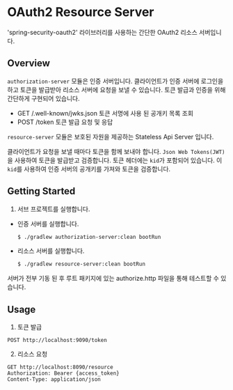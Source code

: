 # OAuth2 Resource Server
'spring-security-oauth2' 라이브러리를 사용하는 간단한 OAuth2 리소스 서버입니다.

Overview
-----------
`authorization-server` 모듈은 인증 서버입니다.
클라이언트가 인증 서버에 로그인을 하고 토큰을 발급받아 리소스 서버에 요청을 보낼 수 있습니다.
토큰 발급과 인증을 위해 간단하게 구현되어 있습니다.

- GET /.well-known/jwks.json 토큰 서명에 사용 된 공개키 목록 조회
- POST /token 토큰 발급 요청 및 응답

`resource-server` 모듈은 보호된 자원을 제공하는 Stateless Api Server 입니다.

클라이언트가 요청을 보낼 때마다 토큰을 함께 보내야 합니다. `Json Web Tokens(JWT)`을 사용하여 토큰을 발급받고 검증합니다.
토큰 헤더에는 `kid`가 포함되어 있습니다. 이 `kid`를 사용하여 인증 서버의 공개키를 가져와 토큰을 검증합니다.

Getting Started
-----------

1. 서브 프로젝트를 실행합니다.

* 인증 서버를 실행합니다.

    ```bash
    $ ./gradlew authorization-server:clean bootRun 
    ```

* 리소스 서버를 실행합니다.

    ```bash
    $ ./gradlew resource-server:clean bootRun
    ```

서버가 전부 기동 된 후 루트 패키지에 있는 authorize.http 파일을 통해 테스트할 수 있습니다.

Usage
-----------

1. 토큰 발급

```http request
POST http://localhost:9090/token
```

2. 리소스 요청

```http request
GET http://localhost:8090/resource
Authorization: Bearer {access_token}
Content-Type: application/json
```
